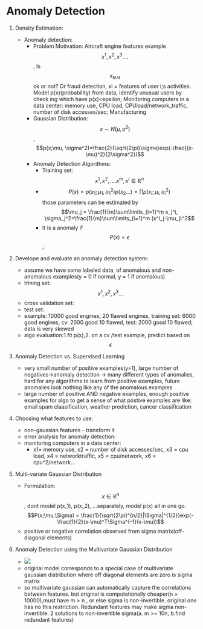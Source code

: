 # Anomaly Detection
1. Density Estimation:
     - Anomaly detection:
         - Problem Motivation: Aircraft engine features example$${x^1, x^2, x^3....}$$, Is $$x_{test}$$ ok or not? Or fraud detection, xi = features of user i;s activities. Model p(x)(probability) from data, identify unusual users by check ing which have p(x)<epsilon; Monitoring computers in a data center: memory use, CPU load, CPUload/network_traffic, number of disk accesses/sec; Manufacturing
         - Gaussian Distribution: $$x\sim N(\mu, \sigma^2)$$, $$p(x;\mu, \sigma^2)=\frac{2}{\sqrt{2\pi}\sigma}exp(-\frac{(x-\mu)^2}{2\sigma^2})$$
         - Anomaly Detection Algorithms:
             - Training set: $${x^1, x^2,....x^m}, x^i\in\mathbb{R}^n$$
             - $$P(x) = p(x_1; \mu_1, \sigma^2_1)p(x_2...)=\prod p(x_i;\mu_i,\sigma_i^2)$$ those parameters can be estimated by $$\mu_j = \frac{1}{m}\sum\limits_{i=1}^m x_j^i, \sigma_j^2=\frac{1}{m}\sum\limits_{i=1}^m (x^i_j-\mu_j)^2$$
             - It is a anomaly if $$P(x)<\epsilon$$;
     
2. Develope and evaluate an anomaly detection system:
    - assume we have some labeled data, of anomalous and non-anomalous examples(y = 0 if normal, y = 1 if anomalous)
    - trining set: $$x^1, x^2, x^3...$$
    - cross validation set: 
    - test set:
    - example: 10000 good engines, 20 flawed engines, training set: 6000 good engines, cv: 2000 good 10 flawed, test: 2000 good 10 flawed; data is very skewed
    - algo evaluation:1.fit p(x),2. on a cv /test example, predict based on $$\epsilon$$
3. Anomaly Detection vs. Supervised Learning
   - very small number of positive examples(y=1), large number of negatives->anomaly detection -> many different types of anomalies, hard  for any algorithms to learn from positive examples, future anomalies look nothing like any of the anomalous examples
   - large number of positive AND negative examples, enough positive examples for algo to get a sense of what postive examples are like: email spam claasification, weather prediction, cancer classification
4. Choosing what features to use:
    - non-gaussian features - transform it
    - error analysis for anomaly detection:
    - monitoring computers in a data center:
        - x1= memory use, x2 = number of disk accesses/sec, x3 = cpu load, x4 = networktraffic, x5 = cpu/network, x6 = cpu^2/network...
5. Multi-variate Gaussian Distribution
    - Formulation: $$x\in\mathbb{R}^n$$, dont model p(x_1), p(x_2), ...separately, model p(x) all in one go. $$P(x;\mu,\Sigma) = \frac{1}{\sqrt{2\pi}^{n/2}|\Sigma|^{1/2}}exp(-\frac{1}{2}(x-\mu)^T\Sigma^{-1}(x-\mu))$$
    - positive or negative correlation observed from sigma matrix(off-diagonal elements)
6. Anomaly Detection using the Multivariate Gaussian Distribution
    - ![](http://i.imgur.com/lR6fVUA.png)
    - original model corresponds to a special case of multivariate gaussian distribution where off diagonal elements are zero is sigma matrix
    - so multivariate gaussian can automatically capture the correlations between features. but original is computationally cheaper(n = 10000),must have m > n , or else sigma is non-invertible. original one has no this restriction. Redundant features may make sigma non-invertible. 2 solutions to non-invertible sigma(a. m >= 10n, b.find redundant features) 
  
       